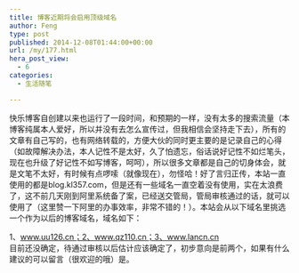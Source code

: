 ```yaml
---
title: 博客近期将会启用顶级域名
author: Feng
type: post
published: 2014-12-08T01:44:00+00:00
url: /my/177.html
hera_post_view:
  - 6
categories:
  - 生活随笔

---
```

快乐博客自创建以来也运行了一段时间，和预期的一样，没有太多的搜索流量（本博客纯属本人爱好，所以并没有去怎么宣传过，但我相信会坚持走下去），所有的文章有自己写的，也有网络转载的，方便大伙的同时更主要的是记录自己的心得（如故障解决办法，本人记性不是太好，久了怕遗忘，俗话说好记性不如烂笔头，现在也升级了好记性不如写博客，呵呵），所以很多文章都是自己的切身体会，就是文笔不太好，有时候有点啰嗦（就像现在），勿怪哈！好了言归正传，本站一直使用的都是blog.kl357.com，但是还有一些域名一直空着没有使用，实在太浪费了，这不前几天刚到阿里系统备了案，已经送交管局，管局审核通过的话，就可以使用了（这里赞一下阿里的办事效率，非常不错的！）。本站会从以下域名里挑选一个作为以后的博客域名，域名如下：

1、www.uu126.cn；2、www.qz110.cn；3、www.lancn.cn  
目前还没确定，待通过审核以后估计应该确定了，初步意向是前两个，如果有什么建议的可以留言（很欢迎的哦）是。